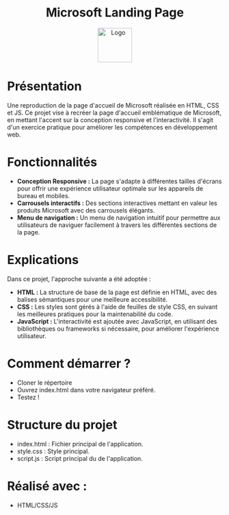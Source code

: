 <!-- PROJECT LOGO -->
<h1 align="center">Microsoft Landing Page</h1>
<div align="center">
  <img src="images/password.png" alt="Logo" width="80" height="80">
</div>

# Présentation
Une reproduction de la page d'accueil de Microsoft réalisée en HTML, CSS et JS.
Ce projet vise à recréer la page d'accueil emblématique de Microsoft, en mettant l'accent sur la conception responsive et l'interactivité. Il s'agit d'un exercice pratique pour améliorer les compétences en développement web.

# Fonctionnalités
- **Conception Responsive :** La page s'adapte à différentes tailles d'écrans pour offrir une expérience utilisateur optimale sur les appareils de bureau et mobiles.
- **Carrousels interactifs :** Des sections interactives mettant en valeur les produits Microsoft avec des carrousels élégants.
- **Menu de navigation :** Un menu de navigation intuitif pour permettre aux utilisateurs de naviguer facilement à travers les différentes sections de la page.

# Explications
Dans ce projet, l'approche suivante a été adoptée :

- **HTML :** La structure de base de la page est définie en HTML, avec des balises sémantiques pour une meilleure accessibilité.
- **CSS :** Les styles sont gérés à l'aide de feuilles de style CSS, en suivant les meilleures pratiques pour la maintenabilité du code.
- **JavaScript :** L'interactivité est ajoutée avec JavaScript, en utilisant des bibliothèques ou frameworks si nécessaire, pour améliorer l'expérience utilisateur.

# Comment démarrer ?
- Cloner le répertoire
- Ouvrez index.html dans votre navigateur préféré.
- Testez !

# Structure du projet
- index.html : Fichier principal de l'application.
- style.css : Style principal.
- script.js : Script principal du de l'application.

<!-- Réalisé -->
# Réalisé avec :
* HTML/CSS/JS

